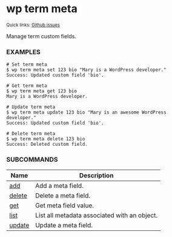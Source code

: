 # wp term meta

<small>Quick links: <a href="https://github.com/issues?q=is%3Aopen+label%3Acommand%3Aterm-meta+sort%3Aupdated-desc+org%3Awp-cli">Github issues</a></small>

Manage term custom fields.

### EXAMPLES

    # Set term meta
    $ wp term meta set 123 bio "Mary is a WordPress developer."
    Success: Updated custom field 'bio'.

    # Get term meta
    $ wp term meta get 123 bio
    Mary is a WordPress developer.

    # Update term meta
    $ wp term meta update 123 bio "Mary is an awesome WordPress developer."
    Success: Updated custom field 'bio'.

    # Delete term meta
    $ wp term meta delete 123 bio
    Success: Deleted custom field.





### SUBCOMMANDS

<table>
	<thead>
	<tr>
		<th>Name</th>
		<th>Description</th>
	</tr>
	</thead>
	<tbody>
		<tr>
			<td><a href="https://developer.wordpress.org/cli/commands/term/meta/add/">add</a></td>
			<td>Add a meta field.</td>
		</tr>
		<tr>
			<td><a href="https://developer.wordpress.org/cli/commands/term/meta/delete/">delete</a></td>
			<td>Delete a meta field.</td>
		</tr>
		<tr>
			<td><a href="https://developer.wordpress.org/cli/commands/term/meta/get/">get</a></td>
			<td>Get meta field value.</td>
		</tr>
		<tr>
			<td><a href="https://developer.wordpress.org/cli/commands/term/meta/list/">list</a></td>
			<td>List all metadata associated with an object.</td>
		</tr>
		<tr>
			<td><a href="https://developer.wordpress.org/cli/commands/term/meta/update/">update</a></td>
			<td>Update a meta field.</td>
		</tr>
	</tbody>
</table>
